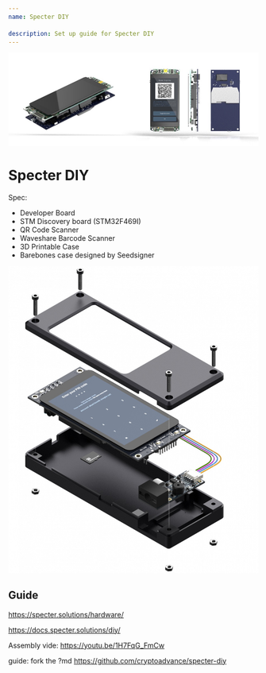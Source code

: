 ```yaml
---
name: Specter DIY

description: Set up guide for Specter DIY
---
```



![cover](assets/cover.jpeg)

# Specter DIY

Spec:

- Developer Board
- STM Discovery board (STM32F469I)
- QR Code Scanner
- Waveshare Barcode Scanner
- 3D Printable Case
- Barebones case designed by Seedsigner

![device view](assets/2.jpeg)

## Guide

https://specter.solutions/hardware/

https://docs.specter.solutions/diy/

Assembly vide: https://youtu.be/1H7FqG_FmCw

guide: fork the ?md https://github.com/cryptoadvance/specter-diy
